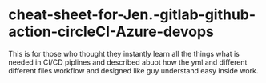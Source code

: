 # cheat-sheet-for-Jen.-gitlab-github-action-circleCI-Azure-devops
This is for those who thought they instantly learn all the things what is needed in CI/CD piplines and described abuot how the yml and different different files workflow and designed like guy understand easy inside work.
